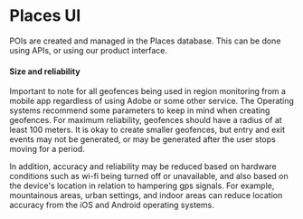 # Places UI

POIs are created and managed in the Places database. This can be done using APIs, or using our product interface. 



#### Size and reliability  <a id="-a-class-anchor-name-size-reliability-a-size-and-reliability"></a>

Important to note for all geofences being used in region monitoring from a mobile app regardless of using Adobe or some other service. The Operating systems recommend some parameters to keep in mind when creating geofences. For maximum reliability, geofences should have a radius of at least 100 meters. It is okay to create smaller geofences, but entry and exit events may not be generated, or may be generated after the user stops moving for a period. 

In addition, accuracy and reliability may be reduced based on hardware conditions such as wi-fi being turned off or unavailable, and also based on the device's location in relation to hampering gps signals. For example, mountainous areas, urban settings, and indoor areas can reduce location accuracy from the iOS and Android operating systems.  



